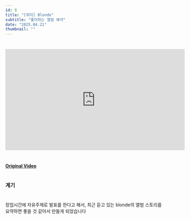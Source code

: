 ```yaml
---
id: 8
title: "[취미] Blonde"
subtitle: "좋아하는 앨범 해석"
date: "2025.04.21"
thumbnail: ""
---
```

#
<iframe
  width="560"           
  height="315"           
  src="https://www.youtube.com/embed/TXgCtA5c6zI"
  title="YouTube video player"
  frameborder="0"
  allow="accelerometer; autoplay; clipboard-write; encrypted-media; gyroscope; picture-in-picture"
  allowfullscreen>
</iframe>

#
**[Original Video](https://github.com/airport-pus/Client)**
#
### 계기
#

창업시간에 자유주제로 발표를 한다고 해서, 최근 듣고 있는 blonde의 앨범 스토리를 요약하면 좋을 것 같아서 만들게 되었습니다

